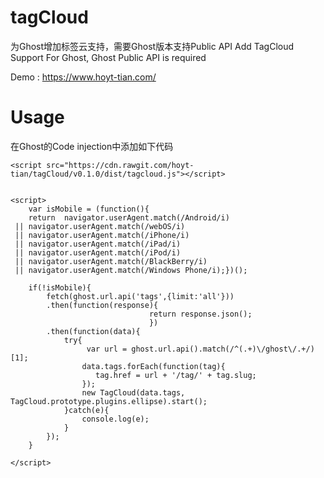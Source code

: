 # tagCloud
为Ghost增加标签云支持，需要Ghost版本支持Public API
Add TagCloud Support For Ghost, Ghost Public API is required

Demo :  https://www.hoyt-tian.com/

# Usage
在Ghost的Code injection中添加如下代码

```
<script src="https://cdn.rawgit.com/hoyt-tian/tagCloud/v0.1.0/dist/tagcloud.js"></script> 
 
 
<script>
    var isMobile = (function(){
    return  navigator.userAgent.match(/Android/i)
 || navigator.userAgent.match(/webOS/i)
 || navigator.userAgent.match(/iPhone/i)
 || navigator.userAgent.match(/iPad/i)
 || navigator.userAgent.match(/iPod/i)
 || navigator.userAgent.match(/BlackBerry/i)
 || navigator.userAgent.match(/Windows Phone/i);})();
    
    if(!isMobile){
        fetch(ghost.url.api('tags',{limit:'all'}))
        .then(function(response){
                               return response.json();
                               })
        .then(function(data){
            try{
                 var url = ghost.url.api().match(/^(.+)\/ghost\/.+/)[1];
                data.tags.forEach(function(tag){
                   tag.href = url + '/tag/' + tag.slug;
                });
            	new TagCloud(data.tags, TagCloud.prototype.plugins.ellipse).start();
            }catch(e){
                console.log(e);
            }
        });
    }

</script>
```
